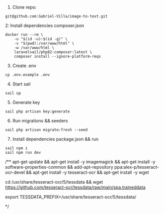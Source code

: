 1. Clone repo:
   
```
git@github.com:Gabriel-Villa/image-to-text.git
```

2: Install dependencies composer.json

```
docker run --rm \
    -u "$(id -u):$(id -g)" \
    -v "$(pwd):/var/www/html" \
    -w /var/www/html \
    laravelsail/php82-composer:latest \
    composer install --ignore-platform-reqs
```

3. Create .env
```
cp .env.example .env  
```

4. Start sail
```
sail up
```

5. Generate key
```
sail php artisan key:generate
```

6. Run migrations && seeders
```
sail php artisan migrate:fresh --seed
```

7. Install dependencies package.json && run
```
sail npm i
sail npm run dev
```

/**
apt-get update &&
apt-get install -y imagemagick &&
apt-get install -y software-properties-common &&
add-apt-repository ppa:alex-p/tesseract-ocr-devel &&
apt-get install -y tesseract-ocr &&
apt-get install -y wget

cd /usr/share/tesseract-ocr/5/tessdata && wget https://github.com/tesseract-ocr/tessdata/raw/main/spa.traineddata

export TESSDATA_PREFIX=/usr/share/tesseract-ocr/5/tessdata/

 */

